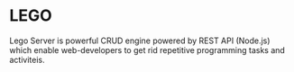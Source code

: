 # LEGO
Lego Server is powerful CRUD engine powered by REST API (Node.js) which enable web-developers to get rid repetitive programming tasks and activiteis.

